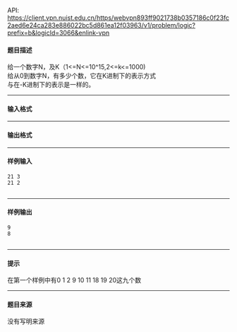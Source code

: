 API: https://client.vpn.nuist.edu.cn/https/webvpn893ff9021738b0357186c0f23fc2aed6e24ca283e886022bc5d861ea12f03963/v1/problem/logic?prefix=b&logicId=3066&enlink-vpn

#### 题目描述

给一个数字N，及K（1<=N<=10^15,2<=k<=1000)  
给从0到数字N，有多少个数，它在K进制下的表示方式  
与在-K进制下的表示是一样的。  

---

#### 输入格式

---

#### 输出格式

---

#### 样例输入
```
21 3
21 2


```

---

#### 样例输出
```
9
8


```

---

#### 提示

在第一个样例中有0 1 2 9 10 11 18 19 20这九个数

---

#### 题目来源

没有写明来源